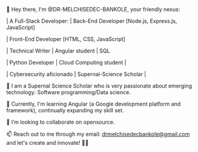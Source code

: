 👋 Hey there, I'm @DR-MELCHISEDEC-BANKOLE, your friendly nexus: 

| A Full-Stack Developer:
| Back-End Developer [Node.js, Express.js, JavaScript] 

| Front-End Developer [HTML, CSS, JavaScript] 

| Technical Writer | Angular student | SQL

| Python Developer | Cloud Computing student |
 
| Cybersecurity aficionado | Supernal-Science Scholar |

👀 I am a Supernal Science Scholar who is very passionate about emerging technology: Software programming/Data science.

🌱 Currently, I'm learning Angular (a Google development platform and framework), continually expanding my skill set.

💞️ I’m looking to collaborate on opensource.

📫 Reach out to me through my email: drmelchisedecbankole@gmail.com and let's create and innovate! 🚀🌟

<!---
DR-MELCHISEDEC-BANKOLE/DR-MELCHISEDEC-BANKOLE is a ✨ special ✨ repository because its `README.md` (this file) appears on your GitHub profile.
You can click the Preview link to take a look at your changes.
--->
